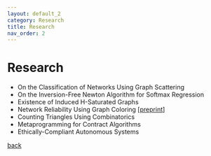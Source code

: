 ```yaml
---
layout: default_2
category: Research
title: Research
nav_order: 2
---
```

# Research
<!-- ## Past and Current Research -->
- On the Classification of Networks Using Graph Scattering
- On the Inversion-Free Newton Algorithm for Softmax Regression
- Existence of Induced H-Saturated Graphs
- Network Reliability Using Graph Coloring \[[preprint](https://arxiv.org/abs/2212.01284)\]
- Counting Triangles Using Combinatorics
- Metaprogramming for Contract Algorithms
- Ethically-Compliant Autonomous Systems
<!-- --- -->

<!-- - [On the Classification of Networks Using Graph Scattering](another-page-4-Research#Graph_Scattering)
- [On the Inversion-Free Newton Algorithm](another-page-4-Research#Newton)
- [Existence of Induced H-Saturated Graphs](another-page-4-Research#Saturation)
- [Network Reliability Using Graph Coloring](another-page-4-Research#Network_Reliability)
- [Counting Triangles Using Combinatorics](another-page-4-Research#Triangles)
- [Metareasoning in Autonomous Systems](another-page-4-Research#Metareasoning) -->

<!-- <a name="Graph_Scattering"></a>

## On the Classification of Networks Using Graph Scattering
*Contact me for more information

---
<a name="Newton"></a>

## On the Inversion-Free Newton Algorithm
*Contact me for more information

---
<a name="Saturation"></a>

## Existence of Induced H-Saturated Graphs
*Contact me for more information

---
<a name="Network_Reliability"></a>

## Network Reliability Using Graph Coloring
*Contact me for more information

---
<a name="Triangles"></a>

## Counting Triangles Using Combinatorics -->
<!-- Given $$n$$ lines within an arrangement $$\mathcal{A}$$ projected on $$\mathbb{R}^2$$, how many triangles are formed as a result? For example, how many triangles, $$\Delta$$, exist within the following arrangement?:

<p align="center">
<img src="assets\img\triangles1.jpg" alt="drawing" width="300"/>
</p>

Observe that the following two conditions hold in $$\mathcal{A}$$:

1. There exist no intersection point with more than two lines
2. and there exist no pairwise set of parallel lines

In <a href="https://www.nytimes.com/2019/08/21/science/math-equation-triangles-pemdas.html?unlocked_article_code=AAAAAAAAAAAAAAAACEIPuomT1JKd6J17Vw1cRCfTTMQmqxCdw_PIxftm3iava3DFDmwbiP8eAoWG8EqKYKN_Z54-ximSWN5GNvozXv17yOBbMlcoUwStrpKf3pQZJiF_4aSCYlQL5bOfF7Yp7W2tKWCjNOZ0wLD44kLaOzbrXKHAgnZyJhJi8pRgaQmv3nQXkavGR7Z-2td82_cjFYk6EWlbHFSCufLjDxx1PtuUPFqLukRtBbYvCXyElsWc6rkAbAxUFVnNKXt46m8749lZU8gFaOe9d1VzPZqj3shCTzBgP4yrBJYuRoTLlLUMsbLFqBCEysTe1OyTEozl8_G1Db-lHaE7BIVZ&smid=em-share">this New York Times article</a>, Po Shen Loh, the national coach of the IMO team, found the following solution for such an arrangement $$\mathcal{A}$$ under the aforementioned conditions

$$\Delta = C(n,3) = {n \choose 3}.$$

This gives us $$\Delta = C(6,3) = 20 $$ for our first figure.

In our paper, we found the following solution, counting the number of triangles with **no** assumptions

$$\Delta = C(n,3) - \sum_{i=3}^nk_iC(i,3) - \left(\sum_{i\neq j}C(|P_i\cup P_j|,3) - (t-2)\sum_{i=1}^tC(|P_i|,3)\right)$$

where we define $$k_i$$ as the number of intersetion points with $$i$$ intersecting lines. Additionally, we partition the set of lines in the arrangement $$\mathcal{A}$$ into sets $$P_1$$, $$P_2$$, . . . , $$P_t$$, where lines $$\ell$$ and $$\ell'$$ are both in the same partition set $$P_i$$ if and only if $$\ell$$ and $$\ell'$$ are parallel.

This means we can find $$\Delta$$ if we know the following information about $$\mathcal{A}$$:
  1. the total number of lines $$n$$
  2. all $$k_i$$'s s.t. $$i > 2$$
  3. all partition sets (more specifically their cardinality)

This allows us to find $$\Delta$$ for an arbitrary arrangement such as the following with $$\Delta = 45$$

<p align="center">
<img src="assets\img\Figure7.jpg" alt="drawing" width="300"/>
</p> -->

<!-- \* This work was done in collaboration with <a href="https://www.marist.edu/computer-science-math/faculty/matthew-glomski">Dr. Matthew Glomski</a>, <a href="https://www.marist.edu/computer-science-math/faculty/peter-krog">Dr. K. Peter Krog</a>, and <a href="https://www.marist.edu/computer-science-math/faculty/elizabeth-reid">Dr. Elizabeth Reid</a>

---
<a name="Metareasoning"></a>

## Metareasoning in Autonomous Systems -->


[back](./)
